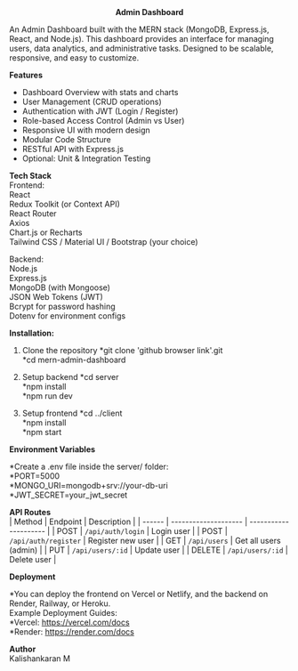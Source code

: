 <div align="center"><b>Admin Dashboard</b></div>
 
An Admin Dashboard built with the MERN stack (MongoDB, Express.js, React, and Node.js). 
This dashboard provides an interface for managing users, data analytics, and administrative tasks. 
Designed to be scalable, responsive, and easy to customize.

**Features**

* Dashboard Overview with stats and charts
* User Management (CRUD operations)
* Authentication with JWT (Login / Register)
* Role-based Access Control (Admin vs User)
* Responsive UI with modern design
* Modular Code Structure
* RESTful API with Express.js
* Optional: Unit & Integration Testing

**Tech Stack**    
Frontend:  
React  
Redux Toolkit (or Context API)  
React Router  
Axios  
Chart.js or Recharts  
Tailwind CSS / Material UI / Bootstrap (your choice)  

Backend:  
Node.js  
Express.js  
MongoDB (with Mongoose)  
JSON Web Tokens (JWT)  
Bcrypt for password hashing  
Dotenv for environment configs  

**Installation:**  

1. Clone the repository
*git clone 'github browser link'.git  
*cd mern-admin-dashboard  

2. Setup backend
*cd server  
*npm install  
*npm run dev  

3. Setup frontend
*cd ../client  
*npm install  
*npm start
 

**Environment Variables**   

*Create a .env file inside the server/ folder:  
*PORT=5000  
*MONGO_URI=mongodb+srv://your-db-uri  
*JWT_SECRET=your_jwt_secret    


**API Routes**  
| Method | Endpoint             | Description           |
| ------ | -------------------- | --------------------- |
| POST   | `/api/auth/login`    | Login user            |
| POST   | `/api/auth/register` | Register new user     |
| GET    | `/api/users`         | Get all users (admin) |
| PUT    | `/api/users/:id`     | Update user           |
| DELETE | `/api/users/:id`     | Delete user           |

  
**Deployment**  

*You can deploy the frontend on Vercel or Netlify, and the backend on Render, Railway, or Heroku.  
Example Deployment Guides:  
*Vercel: https://vercel.com/docs  
*Render: https://render.com/docs  


**Author**   
Kalishankaran M  
